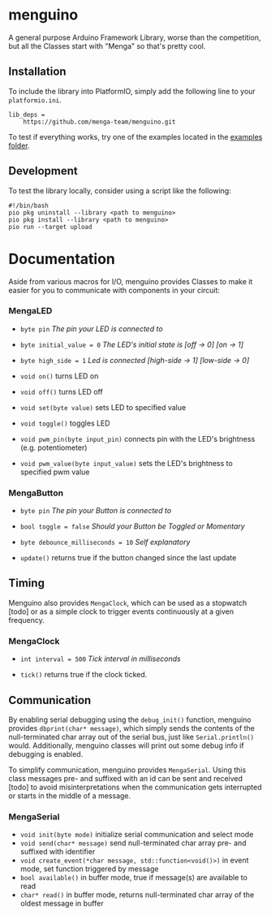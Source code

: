 # menguino
A general purpose Arduino Framework Library, worse than the competition,
but all the Classes start with "Menga" so that's pretty cool.

## Installation
To include the library into PlatformIO, simply add the following line to your `platformio.ini`.
```
lib_deps = 
    https://github.com/menga-team/menguino.git
```
To test if everything works, try one of the examples located in the [examples folder](examples/).

## Development
To test the library locally, consider using a script like the following:
```
#!/bin/bash
pio pkg uninstall --library <path to menguino>
pio pkg install --library <path to menguino>
pio run --target upload
```

# Documentation
Aside from various macros for I/O, menguino provides Classes to make it easier
for you to communicate with components in your circuit:

### MengaLED
- `byte pin` _The pin your LED is connected to_
- `byte initial_value = 0` _The LED's initial state is [off -> 0] [on -> 1]_
- `byte high_side = 1` _Led is connected [high-side -> 1] [low-side -> 0]_


- `void on()` turns LED on
- `void off()` turns LED off 
- `void set(byte value)` sets LED to specified value
- `void toggle()` toggles LED
- `void pwm_pin(byte input_pin)` connects pin with the LED's brightness (e.g. potentiometer)
- `void pwm_value(byte input_value)` sets the LED's brightness to specified pwm value

### MengaButton
- `byte pin` _The pin your Button is connected to_
- `bool toggle = false` _Should your Button be Toggled or Momentary_
- `byte debounce_milliseconds = 10` _Self explanatory_


- `update()` returns true if the button changed since the last update

## Timing
Menguino also provides `MengaClock`, which can be used as a stopwatch [todo]
or as a simple clock to trigger events continuously at a given frequency.

### MengaClock
- `int interval = 500` _Tick interval in milliseconds_


- `tick()` returns true if the clock ticked.

## Communication
By enabling serial debugging using the `debug_init()` function, menguino provides `dbprint(char* message)`,
which simply sends the contents of the null-terminated char array out of the serial bus,
just like `Serial.println()` would. Additionally, menguino classes will print out some debug info if
debugging is enabled.

To simplify communication, menguino provides `MengaSerial`. Using this class messages pre- and
suffixed with an id can be sent and received [todo] to avoid misinterpretations when the
communication gets interrupted or starts in the middle of a message.

### MengaSerial
- `void init(byte mode)` initialize serial communication and select mode
- `void send(char* message)` send null-terminated char array pre- and suffixed with identifier
- `void create_event(*char message, std::function<void()>)` in event mode, set function triggered by message
- `bool available()` in buffer mode, true if message(s) are available to read
- `char* read()` in buffer mode, returns null-terminated char array of the oldest message in buffer